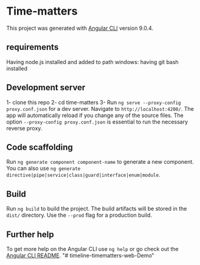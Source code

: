 # Time-matters

This project was generated with [Angular CLI](https://github.com/angular/angular-cli) version 9.0.4.
## requirements 
Having  node.js installed and added to path
windows:
having git bash installed

## Development server
1- clone this repo
2- cd time-matters
3- Run `ng serve --proxy-config proxy.conf.json` for a dev server. Navigate to `http://localhost:4200/`. The app will automatically reload if you change any of the source files.
The option `--proxy-config proxy.conf.json` is essential to run the necessary reverse proxy. 

## Code scaffolding

Run `ng generate component component-name` to generate a new component. You can also use `ng generate directive|pipe|service|class|guard|interface|enum|module`.

## Build

Run `ng build` to build the project. The build artifacts will be stored in the `dist/` directory. Use the `--prod` flag for a production build.


## Further help

To get more help on the Angular CLI use `ng help` or go check out the [Angular CLI README](https://github.com/angular/angular-cli/blob/master/README.md).
"# timeline-timematters-web-Demo" 
